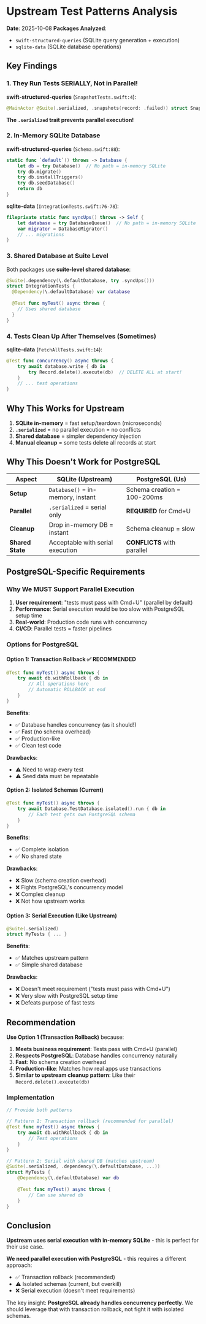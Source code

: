 # Upstream Test Patterns Analysis

**Date**: 2025-10-08
**Packages Analyzed**: 
- `swift-structured-queries` (SQLite query generation + execution)
- `sqlite-data` (SQLite database operations)

## Key Findings

### 1. They Run Tests **SERIALLY**, Not in Parallel!

**swift-structured-queries** (`SnapshotTests.swift:4`):
```swift
@MainActor @Suite(.serialized, .snapshots(record: .failed)) struct SnapshotTests {}
```

**The `.serialized` trait prevents parallel execution!**

### 2. In-Memory SQLite Database

**swift-structured-queries** (`Schema.swift:88`):
```swift
static func `default`() throws -> Database {
    let db = try Database()  // No path = in-memory SQLite
    try db.migrate()
    try db.installTriggers()
    try db.seedDatabase()
    return db
}
```

**sqlite-data** (`IntegrationTests.swift:76-78`):
```swift
fileprivate static func syncUps() throws -> Self {
    let database = try DatabaseQueue()  // No path = in-memory SQLite
    var migrator = DatabaseMigrator()
    // ... migrations
}
```

### 3. Shared Database at Suite Level

Both packages use **suite-level shared database**:

```swift
@Suite(.dependency(\.defaultDatabase, try .syncUps()))
struct IntegrationTests {
  @Dependency(\.defaultDatabase) var database
  
  @Test func myTest() async throws {
    // Uses shared database
  }
}
```

### 4. Tests Clean Up After Themselves (Sometimes)

**sqlite-data** (`FetchAllTests.swift:14`):
```swift
@Test func concurrency() async throws {
    try await database.write { db in
        try Record.delete().execute(db)  // DELETE ALL at start!
    }
    // ... test operations
}
```

## Why This Works for Upstream

1. **SQLite in-memory** = fast setup/teardown (microseconds)
2. **`.serialized`** = no parallel execution = no conflicts
3. **Shared database** = simpler dependency injection
4. **Manual cleanup** = some tests delete all records at start

## Why This Doesn't Work for PostgreSQL

| Aspect | SQLite (Upstream) | PostgreSQL (Us) |
|--------|-------------------|-----------------|
| **Setup** | `Database()` = in-memory, instant | Schema creation = 100-200ms |
| **Parallel** | `.serialized` = serial only | **REQUIRED** for Cmd+U |
| **Cleanup** | Drop in-memory DB = instant | Schema cleanup = slow |
| **Shared State** | Acceptable with serial execution | **CONFLICTS** with parallel |

## PostgreSQL-Specific Requirements

### Why We MUST Support Parallel Execution

1. **User requirement**: "tests must pass with Cmd+U" (parallel by default)
2. **Performance**: Serial execution would be too slow with PostgreSQL setup time
3. **Real-world**: Production code runs with concurrency
4. **CI/CD**: Parallel tests = faster pipelines

### Options for PostgreSQL

#### Option 1: Transaction Rollback ✅ **RECOMMENDED**
```swift
@Test func myTest() async throws {
    try await db.withRollback { db in
        // All operations here
        // Automatic ROLLBACK at end
    }
}
```

**Benefits**:
- ✅ Database handles concurrency (as it should!)
- ✅ Fast (no schema overhead)
- ✅ Production-like
- ✅ Clean test code

**Drawbacks**:
- ⚠️ Need to wrap every test
- ⚠️ Seed data must be repeatable

#### Option 2: Isolated Schemas (Current)
```swift
@Test func myTest() async throws {
    try await Database.TestDatabase.isolated().run { db in
        // Each test gets own PostgreSQL schema
    }
}
```

**Benefits**:
- ✅ Complete isolation
- ✅ No shared state

**Drawbacks**:
- ❌ Slow (schema creation overhead)
- ❌ Fights PostgreSQL's concurrency model
- ❌ Complex cleanup
- ❌ Not how upstream works

#### Option 3: Serial Execution (Like Upstream)
```swift
@Suite(.serialized)
struct MyTests { ... }
```

**Benefits**:
- ✅ Matches upstream pattern
- ✅ Simple shared database

**Drawbacks**:
- ❌ Doesn't meet requirement ("tests must pass with Cmd+U")
- ❌ Very slow with PostgreSQL setup time
- ❌ Defeats purpose of fast tests

## Recommendation

**Use Option 1 (Transaction Rollback)** because:

1. **Meets business requirement**: Tests pass with Cmd+U (parallel)
2. **Respects PostgreSQL**: Database handles concurrency naturally
3. **Fast**: No schema creation overhead
4. **Production-like**: Matches how real apps use transactions
5. **Similar to upstream cleanup pattern**: Like their `Record.delete().execute(db)`

### Implementation

```swift
// Provide both patterns

// Pattern 1: Transaction rollback (recommended for parallel)
@Test func myTest() async throws {
    try await db.withRollback { db in
        // Test operations
    }
}

// Pattern 2: Serial with shared DB (matches upstream)
@Suite(.serialized, .dependency(\.defaultDatabase, ...))
struct MyTests {
    @Dependency(\.defaultDatabase) var db
    
    @Test func myTest() async throws {
        // Can use shared db
    }
}
```

## Conclusion

**Upstream uses serial execution with in-memory SQLite** - this is perfect for their use case.

**We need parallel execution with PostgreSQL** - this requires a different approach:
- ✅ Transaction rollback (recommended)
- ⚠️ Isolated schemas (current, but overkill)
- ❌ Serial execution (doesn't meet requirements)

The key insight: **PostgreSQL already handles concurrency perfectly**. We should leverage that with transaction rollback, not fight it with isolated schemas.
